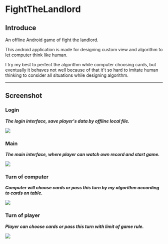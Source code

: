 # FightTheLandlord

## Introduce

An offline Android game of fight the landlord.

This android application is made for designing custom view and algorithm to let computer think like human.

I try my best to perfect the algorithm while computer choosing cards, but eventually it behaves not well because of that it't so hard to imitate human thinking to consider all situations while designing algorithm.

----

## Screenshot

### **Login**
 
***The login interface, save player's data by offline local file.***

![](https://github.com/frogfans/FightTheLandlord/blob/master/image/login.jpg)

### **Main**

***The main interface, where player can watch own record and start game.***

![](https://github.com/frogfans/FightTheLandlord/blob/master/image/main.jpg)

### **Turn of computer**

***Computer will choose cards or pass this turn by my algorithm according to cards on table.***

![](https://github.com/frogfans/FightTheLandlord/blob/master/image/turnOfComputer.jpg)

### **Turn of player**

***Player can choose cards or pass this turn with limit of game rule.***

![](https://github.com/frogfans/FightTheLandlord/blob/master/image/turnOfPlayer.jpg)
